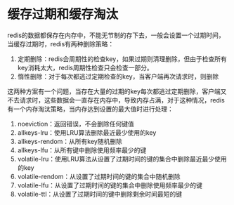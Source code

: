 # 缓存过期和缓存淘汰

redis的数据都保存在内存中，不能无节制的存下去，一般会设置一个过期时间，当缓存过期时，redis有两种删除策略：

1. 定期删除：redis会周期性的检查key，如果过期则清理删除，但由于检查所有key消耗太大，redis周期性检查只会检查一部分。
2. 惰性删除：对于每次都逃过定期检查的key，当客户端再次请求时，则删除

这两种方案有一个问题，当存在大量的过期的key每次都逃过定期删除，客户端又不去请求时，这些数据会一直存在内存中，导致内存占满，对于这种情况，redis有一个内存淘汰策略，当内存达到设置的最大值时进行处理：

1. noeviction：返回错误，不会删除任何键值
2. allkeys-lru：使用LRU算法删除最近最少使用的key
3. allkeys-rendom：从所有key随机删除
4. allkeys-lfu：从所有键中删除使用频率最少的键
5. volatile-lru：使用LRU算法从设置了过期时间的键的集合中删除最近最少使用的key
6. volatile-rendom：从设置了过期时间的键的集合中随机删除
7. volatile-lfu：从设置了过期时间的键的集合中删除使用频率最少的键
8. volatile-ttl：从设置了过期时间的键中删除剩余时间最短的键
